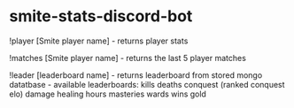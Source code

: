 # smite-stats-discord-bot

!player [Smite player name]
    - returns player stats

!matches [Smite player name]
    - returns the last 5 player matches

!leader [leaderboard name]
    - returns leaderboard from stored mongo datatbase 
    - available leaderboards: 
        kills
        deaths
        conquest (ranked conquest elo)
        damage
        healing
        hours
        masteries
        wards
        wins
        gold
